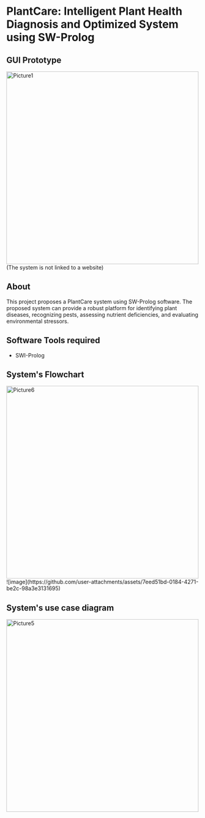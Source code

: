 <h1> PlantCare: Intelligent Plant Health Diagnosis and Optimized System using SW-Prolog </h1> 

<h2> GUI Prototype </h2>
<img width="502" alt="Picture1" src="https://github.com/user-attachments/assets/de1a33e6-de61-4abe-9d87-a88230b4844c">
<br>
(The system is not linked to a website)

<h2> About </h2>

This project proposes a PlantCare system using SW-Prolog software. The proposed system can provide a robust platform for identifying plant diseases, recognizing pests, assessing nutrient deficiencies, and evaluating environmental stressors.

<h2> Software Tools required </h2>

- SWI-Prolog
<h2> System's Flowchart </h2>
<img width="502" alt="Picture6" src="https://github.com/user-attachments/assets/7eed51bd-0184-4271-be2c-98a3e3131695">
![image](https://github.com/user-attachments/assets/7eed51bd-0184-4271-be2c-98a3e3131695)

<h2> System's use case diagram </h2>
<img width="502" alt="Picture5" src="https://github.com/user-attachments/assets/7b5de9f6-c3e1-471f-a689-410d8e6abb46">
